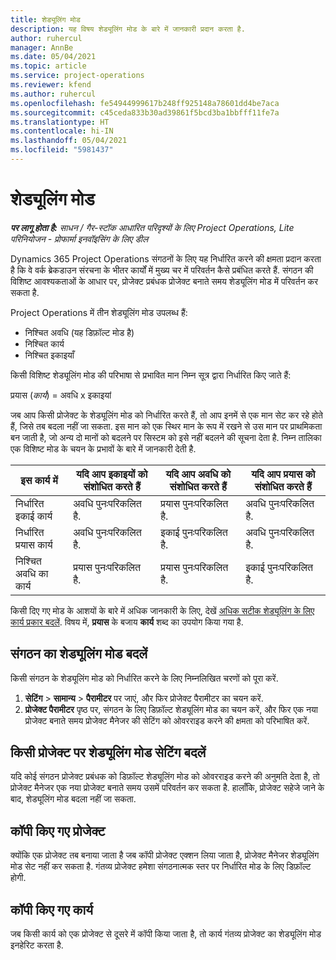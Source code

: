 ```yaml
---
title: शेड्यूलिंग मोड
description: यह विषय शेड्यूलिंग मोड के बारे में जानकारी प्रदान करता है.
author: ruhercul
manager: AnnBe
ms.date: 05/04/2021
ms.topic: article
ms.service: project-operations
ms.reviewer: kfend
ms.author: ruhercul
ms.openlocfilehash: fe54944999617b248ff925148a78601dd4be7aca
ms.sourcegitcommit: c45ceda833b30ad39861f5bcd3ba1bbfff11fe7a
ms.translationtype: HT
ms.contentlocale: hi-IN
ms.lasthandoff: 05/04/2021
ms.locfileid: "5981437"
---
```

# <a name="scheduling-modes"></a>शेड्यूलिंग मोड

_**पर लागू होता है:** साधन / गैर-स्टॉक आधारित परिदृश्यों के लिए Project Operations, Lite परिनियोजन - प्रोफार्मा इनवॉइसिंग के लिए डील_


Dynamics 365 Project Operations संगठनों के लिए यह निर्धारित करने की क्षमता प्रदान करता है कि वे वर्क ब्रेकडाउन संरचना के भीतर कार्यों में मुख्य चर में परिवर्तन कैसे प्रबंधित करते हैं. संगठन की विशिष्ट आवश्यकताओं के आधार पर, प्रोजेक्ट प्रबंधक प्रोजेक्ट बनाते समय शेड्यूलिंग मोड में परिवर्तन कर सकता है.

Project Operations में तीन शेड्यूलिंग मोड उपलब्ध हैं:

  - निश्चित अवधि (यह डिफ़ॉल्ट मोड है)
  - निश्चित कार्य
  - निश्चित इकाइयाँ

किसी विशिष्ट शेड्यूलिंग मोड की परिभाषा से प्रभावित मान निम्न सूत्र द्वारा निर्धारित किए जाते हैं:

  प्रयास (*कार्य*) = अवधि x इकाइयां

जब आप किसी प्रोजेक्ट के शेड्यूलिंग मोड को निर्धारित करते हैं, तो आप इनमें से एक मान सेट कर रहे होते हैं, जिसे तब बदला नहीं जा सकता. इस मान को एक स्थिर मान के रूप में रखने से उस मान पर प्राथमिकता बन जाती है, जो अन्य दो मानों को बदलने पर सिस्टम को इसे नहीं बदलने की सूचना देता है. निम्न तालिका एक विशिष्ट मोड के चयन के प्रभावों के बारे में जानकारी देती है.

| **इस कार्य में**             | **यदि आप इकाइयों को संशोधित करते हैं**   | **यदि आप अवधि को संशोधित करते हैं** | **यदि आप प्रयास को संशोधित करते हैं**  |
|----------------------|---------------------------|----------------------------|---------------------------|
| निर्धारित इकाई कार्य     | अवधि पुनःपरिकलित है. | प्रयास पुनःपरिकलित है.    | अवधि पुनःपरिकलित है. |
| निर्धारित प्रयास कार्य    | अवधि पुनःपरिकलित है. | इकाई पुनःपरिकलित है.    | अवधि पुनःपरिकलित है. |
| निश्चित अवधि का कार्य  | प्रयास पुनःपरिकलित है.   | प्रयास पुनःपरिकलित है.    | इकाई पुनःपरिकलित है.   |

किसी दिए गए मोड के आशयों के बारे में अधिक जानकारी के लिए, देखें [अधिक सटीक शेड्यूलिंग के लिए कार्य प्रकार बदलें](https://support.microsoft.com/en-us/office/change-the-task-type-for-more-accurate-scheduling-b0b969ad-45bc-4e9e-8967-435587548a72). विषय में, **प्रयास** के बजाय **कार्य** शब्द का उपयोग किया गया है.

## <a name="change-the-organizations-scheduling-mode"></a>संगठन का शेड्यूलिंग मोड बदलें

किसी संगठन के शेड्यूलिंग मोड को निर्धारित करने के लिए निम्नलिखित चरणों को पूरा करें.

1. **सेटिंग** \> **सामान्य** \> **पैरामीटर** पर जाएं, और फिर प्रोजेक्ट पैरामीटर का चयन करें. 
2. **प्रोजेक्ट पैरामीटर** पृष्ठ पर, संगठन के लिए डिफ़ॉल्ट शेड्यूलिंग मोड का चयन करें, और फिर एक नया प्रोजेक्ट बनाते समय प्रोजेक्ट मैनेजर की सेटिंग को ओवरराइड करने की क्षमता को परिभाषित करें.

## <a name="change-the-scheduling-mode-setting-on-a-project"></a>किसी प्रोजेक्ट पर शेड्यूलिंग मोड सेटिंग बदलें

यदि कोई संगठन प्रोजेक्ट प्रबंधक को डिफ़ॉल्ट शेड्यूलिंग मोड को ओवरराइड करने की अनुमति देता है, तो प्रोजेक्ट मैनेजर एक नया प्रोजेक्ट बनाते समय उसमें परिवर्तन कर सकता है. हालाँकि, प्रोजेक्ट सहेजे जाने के बाद, शेड्यूलिंग मोड बदला नहीं जा सकता.

## <a name="copied-projects"></a>कॉपी किए गए प्रोजेक्ट

क्योंकि एक प्रोजेक्ट तब बनाया जाता है जब कॉपी प्रोजेक्ट एक्शन लिया जाता है, प्रोजेक्ट मैनेजर शेड्यूलिंग मोड सेट नहीं कर सकता है. गंतव्य प्रोजेक्ट हमेशा संगठनात्मक स्तर पर निर्धारित मोड के लिए डिफ़ॉल्ट होगी.

## <a name="copied-tasks"></a>कॉपी किए गए कार्य

जब किसी कार्य को एक प्रोजेक्ट से दूसरे में कॉपी किया जाता है, तो कार्य गंतव्य प्रोजेक्ट का शेड्यूलिंग मोड इनहेरिट करता है.
